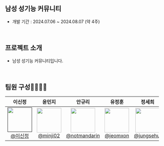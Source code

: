 
  ## 남성 성기능 커뮤니티
- 개발 기간 : 2024.07.06 ~ 2024.08.07 (약 4주)

<br>

## 프로젝트 소개

- 남성 성기능 커뮤니티입니다.

<br>

## 팀원 구성👨‍👩‍👧‍👦
<div align="center">

| **이신정** | **윤민지** | **안규리** | **유정훈** | **정세희** |
| :------: | :------: | :------: | :------: | :------: |
| [<img src="https://avatars.githubusercontent.com/u/99483558?s=96&v=4" height="80" width="80"> <br/> @이신정]() | [<img src="https://avatars.githubusercontent.com/u/100835168?s=96&v=4" height="80" width="80"> <br/> @minji02]([https://github.com/Ori-Gui](https://github.com/minji02)) | [<img src="https://avatars.githubusercontent.com/u/111040042?s=96&v=4" height="80" width="80"> <br/> @notmandarin](https://github.com/notmandarin) | [<img src="https://avatars.githubusercontent.com/u/125079725?s=96&v=4" height="80" width="80"> <br/> @jeomxon](https://github.com/jeomxon) | [<img src="[https://avatars.githubusercontent.com/u/54736876?s=96&v=4](https://github.com/account)" height="80" width="80"> <br/> @jungsehui](https://github.com/jungsehui) |

</div>




<br>
